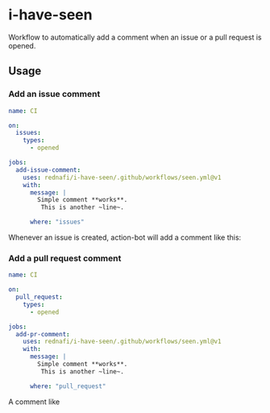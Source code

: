 # i-have-seen

Workflow to automatically add a comment when an issue or a pull request is opened.

## Usage

### Add an issue comment

```yml
name: CI

on:
  issues:
    types:
      - opened

jobs:
  add-issue-comment:
    uses: rednafi/i-have-seen/.github/workflows/seen.yml@v1
    with:
      message: |
        Simple comment **works**.
         This is another ~line~.

      where: "issues"
```

Whenever an issue is created, action-bot will add a comment like this:

### Add a pull request comment

```yml
name: CI

on:
  pull_request:
    types:
      - opened

jobs:
  add-pr-comment:
    uses: rednafi/i-have-seen/.github/workflows/seen.yml@v1
    with:
      message: |
        Simple comment **works**.
         This is another ~line~.

      where: "pull_request"
```

A comment like
